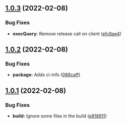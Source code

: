 ## [1.0.3](https://github.com/technologiestiftung/stadtpuls-test-utils/compare/v1.0.2...v1.0.3) (2022-02-08)


### Bug Fixes

* **execQuery:** Remove release call on client ([efc8ae4](https://github.com/technologiestiftung/stadtpuls-test-utils/commit/efc8ae48a26f033e193fc8efb9b312ec1377b857))

## [1.0.2](https://github.com/technologiestiftung/stadtpuls-test-utils/compare/v1.0.1...v1.0.2) (2022-02-08)


### Bug Fixes

* **package:** Adds ci-info ([086caff](https://github.com/technologiestiftung/stadtpuls-test-utils/commit/086caff6d1713ecf8094798162f7b3f42cbf6c07))

## [1.0.1](https://github.com/technologiestiftung/stadtpuls-test-utils/compare/v1.0.0...v1.0.1) (2022-02-08)


### Bug Fixes

* **build:** Ignore some files in the build ([e818911](https://github.com/technologiestiftung/stadtpuls-test-utils/commit/e818911f4af3f08db6708472e6576e6d6b2545f1))

